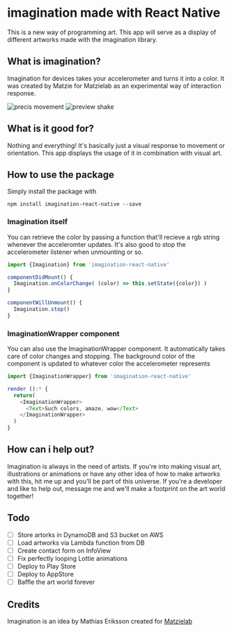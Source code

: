 # imagination made with React Native
This is a new way of programming art. This app will serve as a display of different artworks made with the imagination library.

## What is imagination?
Imagination for devices takes your accelerometer and turns it into a color. It was created by Matzie for Matzielab as an experimental way of interaction response.

![precis movement](https://user-images.githubusercontent.com/8973386/28459140-9b38d2c8-6e0c-11e7-9875-da3c4a93fadc.gif)
![preview shake](https://user-images.githubusercontent.com/8973386/28459173-bd14d4a0-6e0c-11e7-827f-b758e50ba738.gif)

## What is it good for?
Nothing and everything! It's basically just a visual response to movement or orientation. This app displays the usage of it in combination with visual art.

## How to use the package
Simply install the package with
```
npm install imagination-react-native --save
```
### Imagination itself
You can retrieve the color by passing a function that'll recieve a rgb string whenever the acceleromter updates. It's also good to stop the accelerometer listener when unmounting or so.
```javascript
import {Imagination} from 'imagination-react-native'

componentDidMount() {
  Imagination.onColorChange( (color) => this.setState({color}) )
}

componentWillUnmount() {
  Imagination.stop()
}
```
### ImaginationWrapper component
You can also use the ImaginationWrapper component. It automatically takes care of color changes and stopping. The background color of the component is updated to whatever color the accelerometer represents
```javascript
import {ImaginationWrapper} from 'imagination-react-native'

render ():* {
  return(
    <ImaginationWrapper>
      <Text>Such colors, amaze, wow</Text>
    </ImaginationWrapper>
  )
}
```

## How can i help out?
Imagination is always in the need of artists. If you're into making visual art, illustrations or animations or have any other idea of how to make artworks with this, hit me up and you'll be part of this universe.
If you're a developer and like to help out, message me and we'll make a footprint on the art world together!

## Todo
- [ ] Store artorks in DynamoDB and S3 bucket on AWS
- [ ] Load artworks via Lambda function from DB
- [ ] Create contact form on InfoView
- [ ] Fix perfectly looping Lottie animations
- [ ] Deploy to Play Store
- [ ] Deploy to AppStore
- [ ] Baffle the art world forever

## Credits
Imagination is an idea by Mathias Eriksson created for [Matzielab](https://Matzielab.com)
